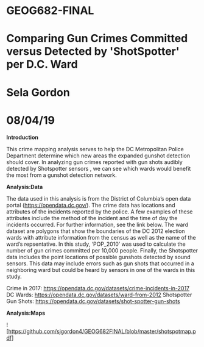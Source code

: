 # GEOG682-FINAL
# Comparing  Gun Crimes Committed versus Detected by 'ShotSpotter' per D.C. Ward
# Sela Gordon
# 08/04/19

**Introduction**

This crime mapping analysis serves to help the DC Metropolitan Police Department determine which new areas the expanded gunshot detection should cover. In analyzing gun crimes reported  with gun shots audibly detected by Shotspotter sensors , we can see which wards would benefit the most from a gunshot detection network. 

**Analysis:Data**

The data used in this analysis is from the District of Columbia’s open data portal (https://opendata.dc.gov/). The crime data has locations and attributes of the incidents reported by the police. A few examples of these attributes include the method of the incident and the time of day the incidents occurred. For further information, see the link below. The ward dataset are polygons that show the boundaries of the DC 2012 election wards with attribute information from the census as well as the name of the ward’s repsentative. In this study, ‘POP_2010’ was used to calculate the number of gun crimes committed per 10,000 people. Finally, the Shotspotter data includes the point locations of possible gunshots detected by sound sensors. This data may include errors such as gun shots that occurred in a neighboring ward but could be heard by sensors in one of the wards in this study. 

Crime in 2017: https://opendata.dc.gov/datasets/crime-incidents-in-2017
DC Wards: https://opendata.dc.gov/datasets/ward-from-2012
Shotspotter Gun Shots: https://opendata.dc.gov/datasets/shot-spotter-gun-shots

**Analysis:Maps**

![https://github.com/sjgordon4/GEOG682FINAL/blob/master/shotspotmap.pdf]
